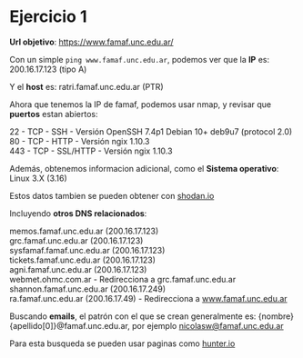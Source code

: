 # Ejercicio 1

**Url objetivo**: https://www.famaf.unc.edu.ar/

Con un simple `ping www.famaf.unc.edu.ar`, podemos ver que la **IP** es: 200.16.17.123 (tipo A)

Y el **host** es: ratri.famaf.unc.edu.ar (PTR)

Ahora que tenemos la IP de famaf, podemos usar nmap, y revisar que **puertos** estan abiertos:<br/>

22 - TCP - SSH - Versión OpenSSH 7.4p1 Debian 10+ deb9u7 (protocol 2.0)<br/>
80 - TCP - HTTP - Versión ngix 1.10.3<br/>
443 - TCP - SSL/HTTP - Versión ngix 1.10.3<br/>

Además, obtenemos informacion adicional, como el **Sistema operativo**: Linux 3.X (3.16)

Estos datos tambien se pueden obtener con [shodan.io](https://www.shodan.io/host/200.16.17.123)

Incluyendo **otros DNS relacionados**:

memos.famaf.unc.edu.ar (200.16.17.123)<br/>
grc.famaf.unc.edu.ar (200.16.17.123)<br/>
sysfamaf.famaf.unc.edu.ar (200.16.17.123)<br/>
tickets.famaf.unc.edu.ar (200.16.17.123)<br/>
agni.famaf.unc.edu.ar (200.16.17.123)<br/>
webmet.ohmc.com.ar - Redirecciona a grc.famaf.unc.edu.ar<br/>
shannon.famaf.unc.edu.ar (200.16.17.249)<br/>
ra.famaf.unc.edu.ar (200.16.17.49) - Redirecciona a www.famaf.unc.edu.ar<br/>

Buscando **emails**, el patrón con el que se crean generalmente es: {nombre}{apellido[0]}@famaf.unc.edu.ar, por ejemplo nicolasw@famaf.unc.edu.ar

Para esta busqueda se pueden usar paginas como [hunter.io](https://hunter.io/try/search/famaf.unc.edu.ar)